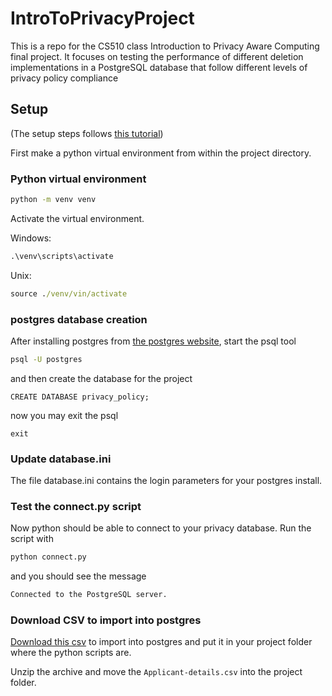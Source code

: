 # IntroToPrivacyProject

This is a repo for the CS510 class Introduction to Privacy Aware Computing final project. It focuses on testing the performance of different deletion implementations in a PostgreSQL database that follow different levels of privacy policy compliance

## Setup

(The setup steps follows [this tutorial](https://www.postgresqltutorial.com/postgresql-python/connect/))

First make a python virtual environment from within the project directory.

### Python virtual environment

```cmd
python -m venv venv
```

Activate the virtual environment.

Windows:

```cmd
.\venv\scripts\activate
```

Unix:

```cmd
source ./venv/vin/activate
```

### postgres database creation

After installing postgres from [the postgres website](https://www.postgresql.org/download/), start the psql tool

```cmd
psql -U postgres
```

and then create the database for the project

```psql
CREATE DATABASE privacy_policy;
```

now you may exit the psql

```psql
exit
```

### Update database.ini

The file database.ini contains the login parameters for your postgres install.

### Test the connect.py script

Now python should be able to connect to your privacy database. Run the script with

```cmd
python connect.py
```

and you should see the message

```cmd
Connected to the PostgreSQL server.
```

### Download CSV to import into postgres

[Download this csv](https://www.kaggle.com/datasets/yaminh/applicant-details-for-loan-approve) to import into postgres and put it in your project folder where the python scripts are.

Unzip the archive and move the `Applicant-details.csv` into the project folder.
